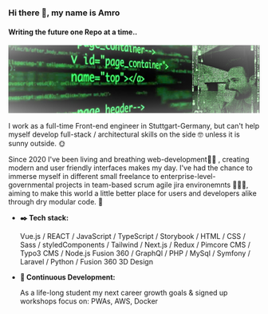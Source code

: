 ### Hi there 👋, my name is Amro
#### Writing the future one Repo at a time..
![poster](Matrix-code.png)


I work as a full-time Front-end engineer in Stuttgart-Germany, but can't help myself develop full-stack / architectural skills on the side :nerd_face:	 unless it is sunny outside. :sun_with_face:	


Since 2020 I've been living and breathing web-development:man_technologist:	, creating modern and user friendly interfaces makes my day. I've had the chance to immerse myself in different small freelance to enterprise-level-governmental projects in team-based scrum agile jira environemnts :woman_in_tuxedo::person_in_tuxedo:, aiming to make this world a little better place for users and developers alike through dry modular code. :abacus:	


- **:black_nib:	Tech stack:**

     Vue.js / REACT / JavaScript / TypeScript / Storybook / HTML / CSS / Sass / styledComponents / Tailwind / Next.js / Redux / Pimcore CMS / Typo3 CMS / Node.js		Fusion 360 / GraphQl / PHP  / MySql / Symfony / Laravel / Python / Fusion 360 3D Design
		
		
  


- **:telescope: Continuous Development:**

     As a life-long student my next career growth goals & signed up workshops focus on: PWAs, AWS, Docker




